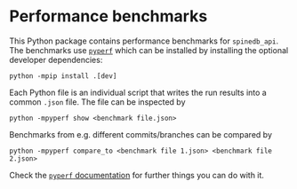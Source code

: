 # Performance benchmarks

This Python package contains performance benchmarks for `spinedb_api`.
The benchmarks use [`pyperf`](https://pyperf.readthedocs.io/en/latest/index.html)
which can be installed by installing the optional developer dependencies:

```commandline
python -mpip install .[dev]
```

Each Python file is an individual script
that writes the run results into a common `.json` file.
The file can be inspected by

```commandline
python -mpyperf show <benchmark file.json>
```

Benchmarks from e.g. different commits/branches can be compared by

```commandline
python -mpyperf compare_to <benchmark file 1.json> <benchmark file 2.json>
```

Check the [`pyperf` documentation]((https://pyperf.readthedocs.io/en/latest/index.html))
for further things you can do with it.
